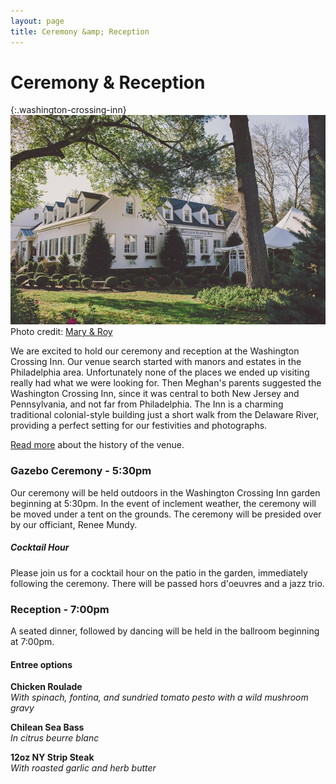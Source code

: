 ```yaml
---
layout: page
title: Ceremony &amp; Reception
---
```


# Ceremony &amp; Reception

{:.washington-crossing-inn}
![Meghan and Tim](/images/washington-crossing-inn.jpg)
<span class="photo-credit">Photo credit: [Mary &amp; Roy](http://maryandroy.com)</span>

We are excited to hold our ceremony and reception at the Washington Crossing Inn.
Our venue search started with manors and estates in the Philadelphia area.
Unfortunately none of the places we ended up visiting really had what we were looking for.
Then Meghan's parents suggested the Washington Crossing Inn, since it was central to both New Jersey and Pennsylvania, and not far from Philadelphia.
The Inn is a charming traditional colonial-style building just a short walk from the Delaware River, providing a perfect setting for our festivities and photographs.

[Read more](http://www.washingtoncrossinginn.com/about) about the history of the venue.

### Gazebo Ceremony - 5:30pm
Our ceremony will be held outdoors in the Washington Crossing Inn garden beginning at 5:30pm.
In the event of inclement weather, the ceremony will be moved under a tent on the grounds.
The ceremony will be presided over by our officiant, Renee Mundy.

##### Cocktail Hour
Please join us for a cocktail hour on the patio in the garden, immediately following the ceremony.
There will be passed hors d'oeuvres and a jazz trio.

### Reception - 7:00pm
A seated dinner, followed by dancing will be held in the ballroom beginning at 7:00pm.

#### Entree options

**Chicken Roulade**  
*With spinach, fontina, and sundried tomato pesto with a wild mushroom gravy*

**Chilean Sea Bass**  
*In citrus beurre blanc*

**12oz NY Strip Steak**  
*With roasted garlic and herb butter*
